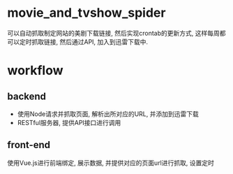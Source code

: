 # movie_and_tvshow_spider
可以自动抓取制定网站的美剧下载链接, 然后实现crontab的更新方式, 这样每周都可以定时抓取链接, 然后通过API, 加入到迅雷下载中.

# workflow
## backend
* 使用Node请求并抓取页面, 解析出所对应的URL, 并添加到迅雷下载
* RESTful服务器, 提供API接口进行调用

## front-end
使用Vue.js进行前端绑定, 展示数据, 并提供对应的页面url进行抓取, 设置定时
